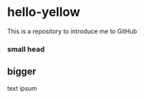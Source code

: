 # hello-yellow
This is a repository to introduce me to GitHub

### small head
## bigger

text ipsum
